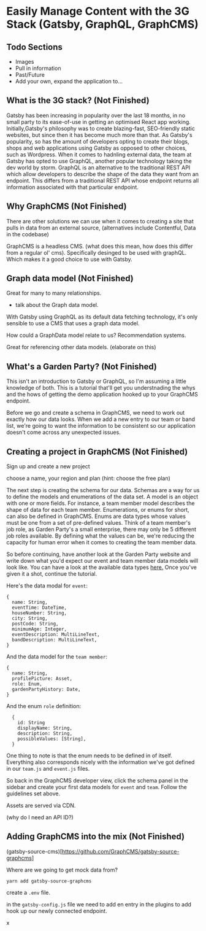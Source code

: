 # Easily Manage Content with the 3G Stack (Gatsby, GraphQL, GraphCMS)

## Todo Sections

- Images
- Pull in information
- Past/Future
- Add your own, expand the application to...

## What is the 3G stack? (Not Finished)

Gatsby has been increasing in popularity over the last 18 months, in no small party to its ease-of-use in getting an optimised React app working. Initially,Gatsby's philosophy was to create blazing-fast, SEO-friendly static websites, but since then it has become much more than that. As Gatsby's popularity, so has the amount of developers opting to create their blogs, shops and web applications using Gatsby as opposed to other choices, such as Wordpress. When it comes to hadnling external data, the team at Gatsby has opted to use GraphQL, another popular technology taking the dev world by storm. GraphQL is an alternative to the traditional REST API which allow developers to describe the shape of the data they want from an endpoint. This differs from a traditional REST API whose endpoint returns all information associated with that particular endpoint.

## Why GraphCMS (Not Finished)

There are other solutions we can use when it comes to creating a site that pulls in data from an external source, (alternatives include Contentful, Data in the codebase)

GraphCMS is a headless CMS. (what does this mean, how does this differ from a regular ol' cms). Specifically desinged to be used with graphQL. Which makes it a good choice to use with Gatsby.

## Graph data model (Not Finished)

Great for many to many relationships.

- talk about the Graph data model.

With Gatsby using GraphQL as its default data fetching technology, it's only sensible to use a CMS that uses a graph data model.

How could a GraphData model relate to us? Recommendation systems.

Great for referencing other data models. (elaborate on this)

## What's a Garden Party? (Not Finished)

This isn't an introduction to Gatsby or GraphQL, so I'm assuming a little knowledge of both. This is a tutorial that'll get you understnading the whys and the hows of getting the demo application hooked up to your GraphCMS endpoint.

Before we go and create a schema in GraphCMS, we need to work out exactly how our data looks. When we add a new entry to our team or band list, we're going to want the information to be consistent so our application doesn't come across any unexpected issues.

## Creating a project in GraphCMS (Not Finished)

Sign up and create a new project

choose a name, your region and plan (hint: choose the free plan)

The next step is creating the schema for our data. Schemas are a way for us to define the models and enumerations of the data set. A model is an object with one or more fields. For instance, a team member model describes the shape of data for each team member. Enumerations, or enums for short, can also be defined in GraphCMS. Enums are data types whose values must be one from a set of pre-defined values. Think of a team member's job role, as Garden Party's a small enterprise, there may only be 5 different job roles available. By defining what the values can be, we're reducing the capacity for human error when it comes to creating the team member data.

So before continuing, have another look at the Garden Party website and write down what you'd expect our event and team member data models will look like. You can have a look at the available data types [here.](https://docs.graphcms.com/developers/schema) Once you've given it a shot, continue the tutorial.

Here's the data modal for `event`:

```
{
  name: String,
  eventTime: DateTime,
  houseNumber: String,
  city: String,
  postCode: String,
  minimumAge: Integer,
  eventDescription: MultiLineText,
  bandDescription: MultiLineText,
}
```

And the data model for the `team member`:

```
{
  name: String,
  profilePicture: Asset,
  role: Enum,
  gardenPartyHistory: Date,
}
```

And the enum `role` definition:

```
  {
    id: String
    displayName: String,
    description: String,
    possibleValues: [String],
  }
```

One thing to note is that the enum needs to be defined in of itself. Everything also corresponds nicely with the information we've got defined in our `team.js` and `event.js` files.

So back in the GraphCMS developer view, click the schema panel in the sidebar and create your first data models for `event` and `team`. Follow the guidelines set above.

Assets are served via CDN.

(why do I need an API ID?)

## Adding GraphCMS into the mix (Not Finished)

(gatsby-source-cms)[https://github.com/GraphCMS/gatsby-source-graphcms]

Where are we going to get mock data from?

`yarn add gatsby-source-graphcms`

create a `.env` file.

in the `gatsby-config.js` file we need to add en entry in the plugins to add hook up our newly connected endpoint.

x
